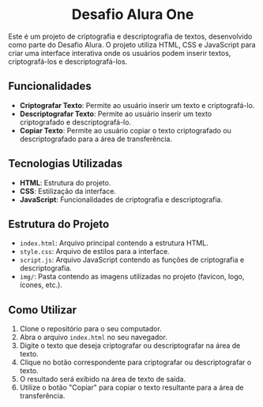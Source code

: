 <h1 align="center">Desafio Alura One</h1>

Este é um projeto de criptografia e descriptografia de textos, desenvolvido como parte do Desafio Alura. O projeto utiliza HTML, CSS e JavaScript para criar uma interface interativa onde os usuários podem inserir textos, criptografá-los e descriptografá-los.

## Funcionalidades

- **Criptografar Texto**: Permite ao usuário inserir um texto e criptografá-lo.
- **Descriptografar Texto**: Permite ao usuário inserir um texto criptografado e descriptografá-lo.
- **Copiar Texto**: Permite ao usuário copiar o texto criptografado ou descriptografado para a área de transferência.

## Tecnologias Utilizadas

- **HTML**: Estrutura do projeto.
- **CSS**: Estilização da interface.
- **JavaScript**: Funcionalidades de criptografia e descriptografia.

## Estrutura do Projeto

- `index.html`: Arquivo principal contendo a estrutura HTML.
- `style.css`: Arquivo de estilos para a interface.
- `script.js`: Arquivo JavaScript contendo as funções de criptografia e descriptografia.
- `img/`: Pasta contendo as imagens utilizadas no projeto (favicon, logo, ícones, etc.).

## Como Utilizar

1. Clone o repositório para o seu computador.
2. Abra o arquivo `index.html` no seu navegador.
3. Digite o texto que deseja criptografar ou descriptografar na área de texto.
4. Clique no botão correspondente para criptografar ou descriptografar o texto.
5. O resultado será exibido na área de texto de saída.
6. Utilize o botão "Copiar" para copiar o texto resultante para a área de transferência.
